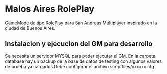 Malos Aires RolePlay
====================

GameMode de tipo RolePlay para San Andreas Multiplayer inspirado en la ciudad de Buenos Aires.

Instalacion y ejecucion del GM para desarrollo
-----------------------------------------------

Se necesita un servidor MYSQL para poder ejecutar el GM.
En la carpeta database hay un backup de la base de datos de testing con algunos valores de prueba ya cargados
Debe configurar el archivo scriptfiles/xxxxxx.cfg
